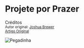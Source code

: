 Projete por Prazer
==================
Créditos<br/>
<small>Autor original: [Joshua Brewer](http://52weeksofux.com/)<br/>[Artigo Original](http://52weeksofux.com/post/531355592/design-for-delight)</small>

![Pegadinha](http://media.tumblr.com/tumblr_l138lrE6dY1qz7ace.jpg "Pegadinha")

